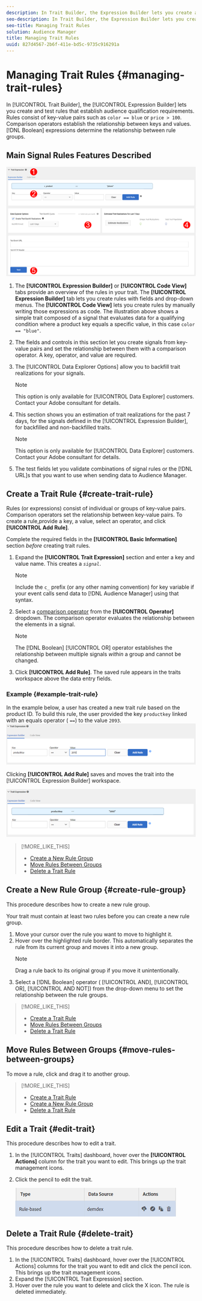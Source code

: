 ```yaml
---
description: In Trait Builder, the Expression Builder lets you create and test rules that establish audience qualification requirements. Rules consist of key-value pairs such as "color == blue" or "price > 100". Comparison operators establish the relationship between keys and values. Boolean expressions determine the relationship between rule groups.
seo-description: In Trait Builder, the Expression Builder lets you create and test rules that establish audience qualification requirements. Rules consist of key-value pairs such as "color == blue" or "price > 100". Comparison operators establish the relationship between keys and values. Boolean expressions determine the relationship between rule groups.
seo-title: Managing Trait Rules
solution: Audience Manager
title: Managing Trait Rules
uuid: 827d4567-2b6f-411e-bd5c-9735c916291a
---
```


# Managing Trait Rules {#managing-trait-rules}

In [!UICONTROL Trait Builder], the [!UICONTROL Expression Builder] lets you create and test rules that establish audience qualification requirements. Rules consist of key-value pairs such as `color == blue` or `price > 100`. Comparison operators establish the relationship between keys and values. [!DNL Boolean] expressions determine the relationship between rule groups.

<!-- c_tb_rules.xml -->

## Main Signal Rules Features Described

![](assets/manage-trait-rules.png)

1. The **[!UICONTROL Expression Builder]** or **[!UICONTROL Code View]** tabs provide an overview of the rules in your trait. The **[!UICONTROL Expression Builder]** tab lets you create rules with fields and drop-down menus. The **[!UICONTROL Code View]** lets you create rules by manually writing those expressions as code. The illustration above shows a simple trait composed of a signal that evaluates data for a qualifying condition where a product key equals a specific value, in this case `color == "blue"`.

1. The fields and controls in this section let you create signals from key-value pairs and set the relationship between them with a comparison operator. A key, operator, and value are required.
1. The [!UICONTROL Data Explorer Options] allow you to backfill trait realizations for your signals.
   >[!NOTE]
   >
   >This option is only available for [!UICONTROL Data Explorer] customers. Contact your Adobe consultant for details.
1. This section shows you an estimation of trait realizations for the past 7 days, for the signals defined in the [!UICONTROL Expression Builder], for backfilled and non-backfilled traits.
   >[!NOTE]
   >
   >This option is only available for [!UICONTROL Data Explorer] customers. Contact your Adobe consultant for details.
1. The test fields let you validate combinations of signal rules or the [!DNL URL]s that you want to use when sending data to Audience Manager.

## Create a Trait Rule {#create-trait-rule}

Rules (or expressions) consist of individual or groups of key-value pairs. Comparison operators set the relationship between key-value pairs. To create a rule,provide a key, a value, select an operator, and click **[!UICONTROL Add Rule]**.

<!-- t_tb_create_rules.xml -->

Complete the required fields in the **[!UICONTROL Basic Information]** section *before* creating trait rules.

1. Expand the **[!UICONTROL Trait Expression]** section and enter a key and value name. This creates a *`signal`*.
   >[!NOTE]
   >
   >Include the `c_` prefix (or any other naming convention) for key variable if your event calls send data to [!DNL Audience Manager] using that syntax.
1. Select a [comparison operator](../../features/traits/trait-comparison-operators.md#concept_1A1761AA403341D7B91C0E26DC4294F4) from the **[!UICONTROL Operator]** dropdown. The comparison operator evaluates the relationship between the elements in a signal.
   >[!NOTE]
   >
   >The [!DNL Boolean] [!UICONTROL OR] operator establishes the relationship between multiple signals *within* a group and cannot be changed.
1. Click **[!UICONTROL Add Rule]**. The saved rule appears in the traits workspace above the data entry fields.

### Example {#example-trait-rule}

In the example below, a user has created a new trait rule based on the product ID. To build this rule, the user provided the key `productkey` linked with an equals operator ( `==`) to the value `2093`.
![](assets/tb_sample_rule1.png)

Clicking **[!UICONTROL Add Rule]** saves and moves the trait into the [!UICONTROL Expression Builder] workspace.

![](assets/tb_sample_rule2.png)

>[!MORE_LIKE_THIS]
>
>* [Create a New Rule Group](../../features/traits/manage-trait-rules.md#create-rule-group)
>* [Move Rules Between Groups](../../features/traits/manage-trait-rules.md#move-rules-between-groups)
>* [Delete a Trait Rule](../../features/traits/manage-trait-rules.md#delete-trait)

## Create a New Rule Group {#create-rule-group}

This procedure describes how to create a new rule group.

<!-- t_tb_new_rule_group.xml -->

Your trait must contain at least two rules before you can create a new rule group.

1. Move your cursor over the rule you want to move to highlight it.
1. Hover over the highlighted rule border.
   This automatically separates the rule from its current group and moves it into a new group.
   >[!NOTE]
   >
   >Drag a rule back to its original group if you move it unintentionally.
1. Select a [!DNL Boolean] operator ( [!UICONTROL AND], [!UICONTROL OR], [!UICONTROL AND NOT]) from the drop-down menu to set the relationship between the rule groups.

>[!MORE_LIKE_THIS]
>
>* [Create a Trait Rule](../../features/traits/manage-trait-rules.md#create-trait-rule)
>* [Move Rules Between Groups](../../features/traits/manage-trait-rules.md#move-rules-between-groups)
>* [Delete a Trait Rule](../../features/traits/manage-trait-rules.md#delete-trait)

## Move Rules Between Groups {#move-rules-between-groups}

To move a rule, click and drag it to another group.

>[!MORE_LIKE_THIS]
>
>* [Create a Trait Rule](../../features/traits/manage-trait-rules.md#create-trait-rule)
>* [Create a New Rule Group](../../features/traits/manage-trait-rules.md#create-rule-group)
>* [Delete a Trait Rule](../../features/traits/manage-trait-rules.md#delete-trait)

## Edit a Trait {#edit-trait}

This procedure describes how to edit a trait.

<!-- t_tb_edit.xml -->

1. In the [!UICONTROL Traits] dashboard, hover over the **[!UICONTROL Actions]** column for the trait you want to edit. This brings up the trait management icons.
1. Click the pencil to edit the trait.

   ![](assets/tb_edit_trait.png)

## Delete a Trait Rule {#delete-trait}

This procedure describes how to delete a trait rule.

<!-- t_tb_delete_rule.xml -->

1. In the [!UICONTROL Traits] dashboard, hover over the [!UICONTROL Actions] columns for the trait you want to edit and click the pencil icon. This brings up the trait management icons.
1. Expand the [!UICONTROL Trait Expression] section.
1. Hover over the rule you want to delete and click the X icon. The rule is deleted immediately.